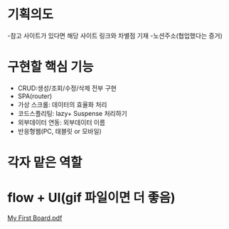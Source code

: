 # 기획의도

-참고 사이트가 있다면 해당 사이트 링크와 차별점 기재 -노션주소(협업했다는 증거)

# 구현할 핵심 기능

- CRUD:생성/조회/수정/삭제 전부 구현
- SPA(router)
- 가상 스크롤: 데이터의 효율화 처리
- 코드스플리팅: lazy+ Suspense 처리하기
- 외부데이터 연동: 외부데이터 이름
- 반응형웹(PC, 태블릿 or 모바일)

# 각자 맡은 역할

# flow + UI(gif 파일이면 더 좋음)
[My First Board.pdf](https://github.com/user-attachments/files/22997365/My.First.Board.pdf)
